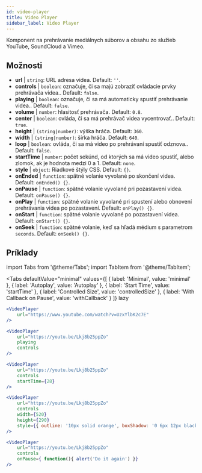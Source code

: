 ```yaml
---
id: video-player
title: Video Player
sidebar_label: Video Player
---
```


Komponent na prehrávanie mediálnych súborov a obsahu zo služieb YouTube, SoundCloud a Vimeo.

## Možnosti

* __url__ | `string`: URL adresa videa. Default: `''`.
* __controls__ | `boolean`: označuje, či sa majú zobraziť ovládacie prvky prehrávača videa.. Default: `false`.
* __playing__ | `boolean`: označuje, či sa má automaticky spustiť prehrávanie videa.. Default: `false`.
* __volume__ | `number`: hlasitosť prehrávača. Default: `0.8`.
* __center__ | `boolean`: ovláda, či sa má prehrávač videa vycentrovať.. Default: `true`.
* __height__ | `(string|number)`: výška hráča. Default: `360`.
* __width__ | `(string|number)`: šírka hráča. Default: `640`.
* __loop__ | `boolean`: ovláda, či sa má video po prehrávaní spustiť odznova.. Default: `false`.
* __startTime__ | `number`: počet sekúnd, od ktorých sa má video spustiť, alebo zlomok, ak je hodnota medzi 0 a 1. Default: `none`.
* __style__ | `object`: Riadkové štýly CSS. Default: `{}`.
* __onEnded__ | `function`: spätné volanie vyvolané po skončení videa. Default: `onEnded() {}`.
* __onPause__ | `function`: spätné volanie vyvolané pri pozastavení videa. Default: `onPause() {}`.
* __onPlay__ | `function`: spätné volanie vyvolané pri spustení alebo obnovení prehrávania videa po pozastavení. Default: `onPlay() {}`.
* __onStart__ | `function`: spätné volanie vyvolané po pozastavení videa. Default: `onStart() {}`.
* __onSeek__ | `function`: spätné volanie, keď sa hľadá médium s parametrom `seconds`. Default: `onSeek() {}`.


## Príklady

import Tabs from '@theme/Tabs';
import TabItem from '@theme/TabItem';

<Tabs
    defaultValue="minimal"
    values={[
        { label: 'Minimal', value: 'minimal' },
        { label: 'Autoplay', value: 'Autoplay' },
        { label: 'Start Time', value: 'startTime' },
        { label: 'Controlled Size', value: 'controlledSize' },
        { label: 'With Callback on Pause', value: 'withCallback' }
    ]}
    lazy
>
<TabItem value="minimal">

```jsx live
<VideoPlayer
    url="https://www.youtube.com/watch?v=UzxYlbK2c7E"
/>
```

</TabItem>

<TabItem value="withStyle">

```jsx live
<VideoPlayer
    url="https://youtu.be/Lkj8b25ppZo"
    playing
    controls
/>
```
</TabItem>

<TabItem value="startTime">

```jsx live
<VideoPlayer
    url="https://youtu.be/Lkj8b25ppZo"
    controls
    startTime={28}
/>
```
</TabItem>


<TabItem value="controlledSize">

```jsx live
<VideoPlayer
    url="https://youtu.be/Lkj8b25ppZo"
    controls
    width={520}
    height={290}
    style={{ outline: '10px solid orange', boxShadow: '0 6px 12px black'}}
/>
```
</TabItem>


<TabItem value="withCallback">

```jsx live
<VideoPlayer
    url="https://youtu.be/Lkj8b25ppZo"
    controls
    onPause={ function(){ alert('Do it again') }}
/>
```
</TabItem>

</Tabs>



